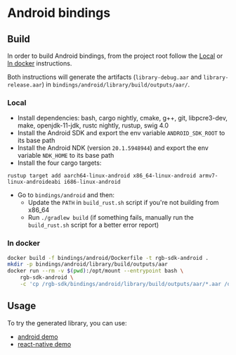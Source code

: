 # Android bindings

## Build

In order to build Android bindings, from the project root follow the
[Local](#local) or [In docker](#in-docker) instructions.

Both instructions will generate the artifacts (`library-debug.aar` and
`library-release.aar`) in `bindings/android/library/build/outputs/aar/`.

### Local

* Install dependencies: bash, cargo nightly, cmake, g++, git, libpcre3-dev, make, openjdk-11-jdk, rustc nightly, rustup, swig 4.0
* Install the Android SDK and export the env variable `ANDROID_SDK_ROOT` to its base path
* Install the Android NDK (version `20.1.5948944`) and export the env variable `NDK_HOME` to its base path
* Install the four cargo targets:
```
rustup target add aarch64-linux-android x86_64-linux-android armv7-linux-androideabi i686-linux-android
```
* Go to `bindings/android` and then:
    * Update the `PATH` in `build_rust.sh` script if you're not building from x86_64
    * Run `./gradlew build` (if something fails, manually run the `build_rust.sh` script for a better error report)

### In docker

```bash
docker build -f bindings/android/Dockerfile -t rgb-sdk-android .
mkdir -p bindings/android/library/build/outputs/aar
docker run --rm -v $(pwd):/opt/mount --entrypoint bash \
    rgb-sdk-android \
    -c 'cp /rgb-sdk/bindings/android/library/build/outputs/aar/*.aar /opt/mount/bindings/android/library/build/outputs/aar/'
```

## Usage

To try the generated library, you can use:
- [android demo](/demo/android)
- [react-native demo](/demo/react-native)
